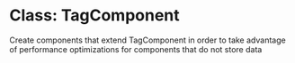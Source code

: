 
# Class: TagComponent

Create components that extend TagComponent in order to take advantage of performance optimizations for components
that do not store data
